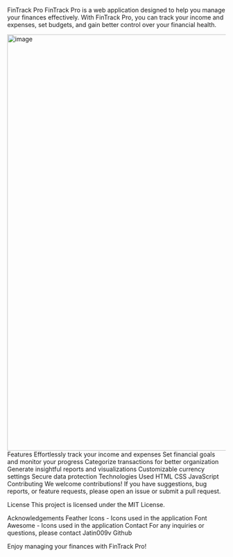 FinTrack Pro
FinTrack Pro is a web application designed to help you manage your finances effectively. With FinTrack Pro, you can track your income and expenses, set budgets, and gain better control over your financial health.

<img width="960" alt="image" src="https://github.com/jatin009v/Codecubicle2.0-BY-HackTitan/assets/114648043/83946993-1e1b-41a8-ad3e-d0598bb9deb7">
Features
Effortlessly track your income and expenses
Set financial goals and monitor your progress
Categorize transactions for better organization
Generate insightful reports and visualizations
Customizable currency settings
Secure data protection
Technologies Used
HTML
CSS
JavaScript
Contributing
We welcome contributions! If you have suggestions, bug reports, or feature requests, please open an issue or submit a pull request.

License
This project is licensed under the MIT License.

Acknowledgements
Feather Icons - Icons used in the application
Font Awesome - Icons used in the application
Contact
For any inquiries or questions, please contact Jatin009v Github

Enjoy managing your finances with FinTrack Pro!